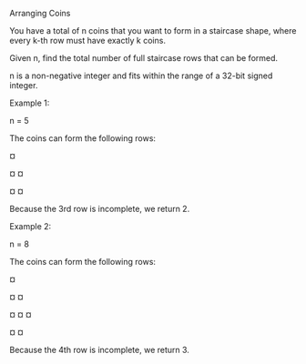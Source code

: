 Arranging Coins

You have a total of n coins that you want to form in a staircase shape, where every k-th row must have exactly k coins.

Given n, find the total number of full staircase rows that can be formed.

n is a non-negative integer and fits within the range of a 32-bit signed integer.

Example 1:

n = 5

The coins can form the following rows:

¤

¤ ¤

¤ ¤

Because the 3rd row is incomplete, we return 2.

Example 2:

n = 8

The coins can form the following rows:

¤

¤ ¤

¤ ¤ ¤

¤ ¤

Because the 4th row is incomplete, we return 3.

